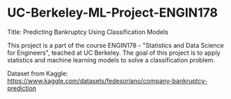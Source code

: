 # UC-Berkeley-ML-Project-ENGIN178
Title: Predicting Bankruptcy Using Classification Models

This project is a part of the course ENGIN178 - "Statistics and Data Science for Engineers", teached at UC Berkeley. The goal of this project is to apply statistics and machine learning models to solve a classification problem.

Dataset from Kaggle:
https://www.kaggle.com/datasets/fedesoriano/company-bankruptcy-prediction
